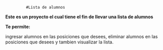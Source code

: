               
             #Lista de alumnos



**Este es un proyecto el cual tiene el fin de llevar una lista de alumnos**


**Te permite:**


ingresar alumnos en las posiciones que desees, eliminar alumnos en las posiciones que desees y tambien visualizar la lista.
